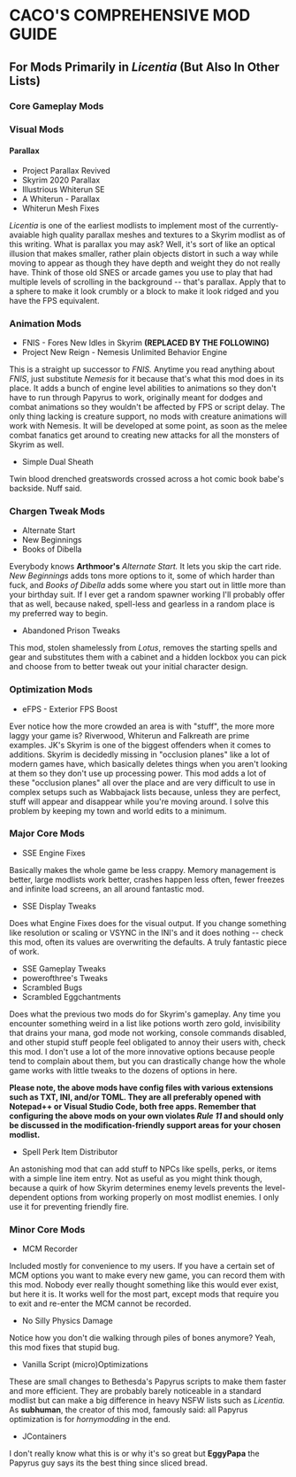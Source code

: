 # CACO'S COMPREHENSIVE MOD GUIDE

## For Mods Primarily in _Licentia_ (But Also In Other Lists)

### Core Gameplay Mods

### Visual Mods

#### Parallax

- Project Parallax Revived
- Skyrim 2020 Parallax
- Illustrious Whiterun SE
- A Whiterun - Parallax
- Whiterun Mesh Fixes

_Licentia_ is one of the earliest modlists to implement most of the currently-avaiable high quality parallax meshes and textures to a Skyrim modlist as of this writing. What is parallax you may ask? Well, it's sort of like an optical illusion that makes smaller, rather plain objects distort in such a way while moving to appear as though they have depth and weight they do not really have. Think of those old SNES or arcade games you use to play that had multiple levels of scrolling in the background -- that's parallax. Apply that to a sphere to make it look crumbly or a block to make it look ridged and you have the FPS equivalent.

### Animation Mods

- FNIS - Fores New Idles in Skyrim **(REPLACED BY THE FOLLOWING)**
- Project New Reign - Nemesis Unlimited Behavior Engine

This is a straight up successor to _FNIS._ Anytime you read anything about _FNIS_, just substitute _Nemesis_ for it because that's what this mod does in its place. It adds a bunch of engine level abilities to animations so they don't have to run through Papyrus to work, originally meant for dodges and combat animations so they wouldn't be affected by FPS or script delay. The only thing lacking is creature support, no mods with creature animations will work with Nemesis. It will be developed at some point, as soon as the melee combat fanatics get around to creating new attacks for all the monsters of Skyrim as well.

- Simple Dual Sheath

Twin blood drenched greatswords crossed across a hot comic book babe's backside. Nuff said.

### Chargen Tweak Mods

- Alternate Start
- New Beginnings
- Books of Dibella

Everybody knows **Arthmoor's** _Alternate Start._ It lets you skip the cart ride. _New Beginnings_ adds tons more options to it, some of which harder than fuck, and _Books of Dibella_ adds some where you start out in little more than your birthday suit. If I ever get a random spawner working I'll probably offer that as well, because naked, spell-less and gearless in a random place is my preferred way to begin.
 
- Abandoned Prison Tweaks

This mod, stolen shamelessly from _Lotus_, removes the starting spells and gear and substitutes them with a cabinet and a hidden lockbox you can pick and choose from to better tweak out your initial character design.

### Optimization Mods

- eFPS - Exterior FPS Boost

Ever notice how the more crowded an area is with "stuff", the more more laggy your game is? Riverwood, Whiterun and Falkreath are prime examples. JK's Skyrim is one of the biggest offenders when it comes to additions. Skyrim is decidedly missing in "occlusion planes" like a lot of modern games have, which basically deletes things when you aren't looking at them so they don't use up processing power. This mod adds a lot of these "occlusion planes" all over the place and are very difficult to use in complex setups such as Wabbajack lists because, unless they are perfect, stuff will appear and disappear while you're moving around. I solve this problem by keeping my town and world edits to a minimum.

### Major Core Mods

- SSE Engine Fixes

Basically makes the whole game be less crappy. Memory management is better, large modlists work better, crashes happen less often, fewer freezes and infinite load screens, an all around fantastic mod.

- SSE Display Tweaks

Does what Engine Fixes does for the visual output. If you change something like resolution or scaling or VSYNC in the INI's and it does nothing -- check this mod, often its values are overwriting the defaults. A truly fantastic piece of work.

- SSE Gameplay Tweaks
- powerofthree's Tweaks
- Scrambled Bugs
- Scrambled Eggchantments

Does what the previous two mods do for Skyrim's gameplay. Any time you encounter something weird in a list like potions worth zero gold, invisibility that drains your mana, god mode not working, console commands disabled, and other stupid stuff people feel obligated to annoy their users with, check this mod. I don't use a lot of the more innovative options because people tend to complain about them, but you can drastically change how the whole game works with little tweaks to the dozens of options in here. 

**Please note, the above mods have config files with various extensions such as TXT, INI, and/or TOML. They are all preferably opened with Notepad++ or Visual Studio Code, both free apps. Remember that configuring the above mods on your own violates _Rule 11_ and should only be discussed in the modification-friendly support areas for your chosen modlist.**

- Spell Perk Item Distributor

An astonishing mod that can add stuff to NPCs like spells, perks, or items with a simple line item entry. Not as useful as you might think though, because a quirk of how Skyrim determines enemy levels prevents the level-dependent options from working properly on most modlist enemies. I only use it for preventing friendly fire.

### Minor Core Mods

- MCM Recorder

Included mostly for convenience to my users. If you have a certain set of MCM options you want to make every new game, you can record them with this mod. Nobody ever really thought something like this would ever exist, but here it is. It works well for the most part, except mods that require you to exit and re-enter the MCM cannot be recorded.

- No Silly Physics Damage

Notice how you don't die walking through piles of bones anymore? Yeah, this mod fixes that stupid bug.

- Vanilla Script (micro)Optimizations

These are small changes to Bethesda's Papyrus scripts to make them faster and more efficient. They are probably barely noticeable in a standard modlist but can make a big difference in heavy NSFW lists such as _Licentia._ As **subhuman**, the creator of this mod, famously said: all Papyrus optimization is for _hornymodding_ in the end.

- JContainers

I don't really know what this is or why it's so great but **EggyPapa** the Papyrus guy says its the best thing since sliced bread.
